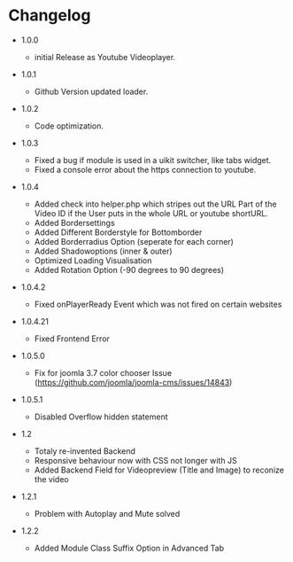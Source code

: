 # Changelog

* 1.0.0
	* initial Release as Youtube Videoplayer.

* 1.0.1 
	* Github Version updated loader.

* 1.0.2      
	* Code optimization.

* 1.0.3       
	* Fixed a bug if module is used in a uikit switcher, like tabs widget.
	* Fixed a console error about the https connection to youtube.
          
* 1.0.4       
	* Added check into helper.php which stripes out the URL Part of the Video ID if the User puts in the whole URL or youtube shortURL.
	* Added Bordersettings
	* Added Different Borderstyle for Bottomborder
	* Added Borderradius Option (seperate for each corner)
	* Added Shadowoptions (inner &amp; outer)
	* Optimized Loading Visualisation
	* Added Rotation Option (-90 degrees to 90 degrees)
            
* 1.0.4.2     
	* Fixed onPlayerReady Event which was not fired on certain websites

* 1.0.4.21    
	* Fixed Frontend Error

* 1.0.5.0     
	* Fix for joomla 3.7 color chooser Issue (https://github.com/joomla/joomla-cms/issues/14843)

* 1.0.5.1     
	* Disabled Overflow hidden statement


* 1.2	    
	* Totaly re-invented Backend
	* Responsive behaviour now with CSS not longer with JS
	* Added Backend Field for Videopreview (Title and Image) to reconize the video
	
* 1.2.1
	* Problem with Autoplay and Mute solved

* 1.2.2
	* Added Module Class Suffix Option in Advanced Tab
			
